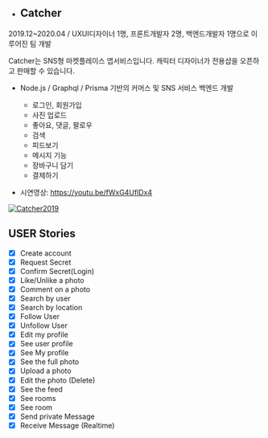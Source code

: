 - ## Catcher

2019.12~2020.04 / UXUI디자이너 1명, 프론트개발자 2명, 백엔드개발자 1명으로 이루어진 팀 개발

Catcher는 SNS형 마켓플레이스 앱서비스입니다. 캐릭터 디자이너가 전용샵을 오픈하고 판매할 수 있습니다.

- Node.js / Graphql / Prisma 기반의 커머스 및 SNS 서비스 백엔드 개발
    - 로그인, 회원가입
    - 사진 업로드
    - 좋아요, 댓글, 팔로우
    - 검색
    - 피드보기
    - 메시지 기능
    - 장바구니 담기
    - 결제하기
    
- 시연영상: https://youtu.be/fWxG4UflDx4

 
 [![Catcher2019](https://img.youtube.com/vi/fWxG4UflDx4/0.jpg)](https://www.youtube.com/watch?v=fWxG4UflDx4)


## USER Stories
- [x] Create account
- [x] Request Secret
- [x] Confirm Secret(Login)
- [x] Like/Unlike a photo
- [x] Comment on a photo
- [x] Search by user
- [x] Search by location
- [x] Follow User
- [x] Unfollow User
- [x] Edit my profile
- [x] See user profile
- [x] See My profile
- [x] See the full photo
- [x] Upload a photo
- [x] Edit the photo (Delete)
- [x] See the feed
- [x] See rooms
- [x] See room
- [x] Send private Message
- [x] Receive Message (Realtime)
